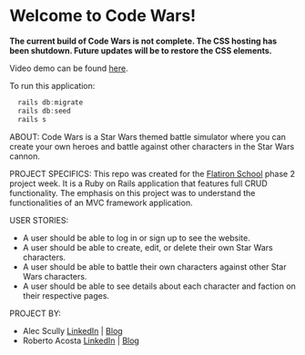 # Welcome to Code Wars!

 **The current build of Code Wars is not complete. The CSS hosting has been shutdown. Future updates will be to restore the CSS elements.**

Video demo can be found [here](https://www.youtube.com/watch?v=bQqd-c-in4U).

To run this application:
``` javascript
  rails db:migrate
  rails db:seed
  rails s
```

ABOUT: Code Wars is a Star Wars themed battle simulator where you can create your own heroes and battle against other characters in the Star Wars cannon.

PROJECT SPECIFICS:
  This repo was created for the [Flatiron School](www.flatironschool.com) phase 2 project week. It is a Ruby on Rails application that features full CRUD functionality. The emphasis on this project was to understand the functionalities of an MVC framework application.
  
USER STORIES:
  * A user should be able to log in or sign up to see the website.
  * A user should be able to create, edit, or delete their own Star Wars characters.
  * A user should be able to battle their own characters against other Star Wars characters.
  * A user should be able to see details about each character and faction on their respective pages.

PROJECT BY:
  * Alec Scully [LinkedIn](https://www.linkedin.com/in/alec-scully/) | [Blog](https://scully-alec.medium.com/)
  * Roberto Acosta [LinkedIn](https://www.linkedin.com/in/rob-acos/) | [Blog](https://arcosmedia.medium.com/)
